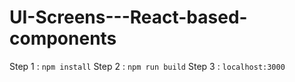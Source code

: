 # UI-Screens---React-based-components
Step 1 : `npm install`
Step 2 : `npm run build`
Step 3 : `localhost:3000`

